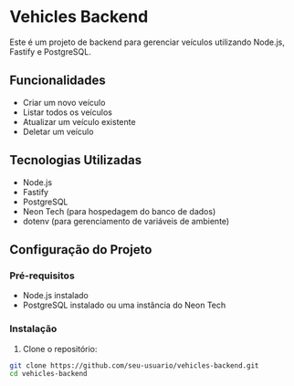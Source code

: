 # Vehicles Backend

Este é um projeto de backend para gerenciar veículos utilizando Node.js, Fastify e PostgreSQL.

## Funcionalidades

- Criar um novo veículo
- Listar todos os veículos
- Atualizar um veículo existente
- Deletar um veículo

## Tecnologias Utilizadas

- Node.js
- Fastify
- PostgreSQL
- Neon Tech (para hospedagem do banco de dados)
- dotenv (para gerenciamento de variáveis de ambiente)

## Configuração do Projeto

### Pré-requisitos

- Node.js instalado
- PostgreSQL instalado ou uma instância do Neon Tech

### Instalação

1. Clone o repositório:

```sh
git clone https://github.com/seu-usuario/vehicles-backend.git
cd vehicles-backend
